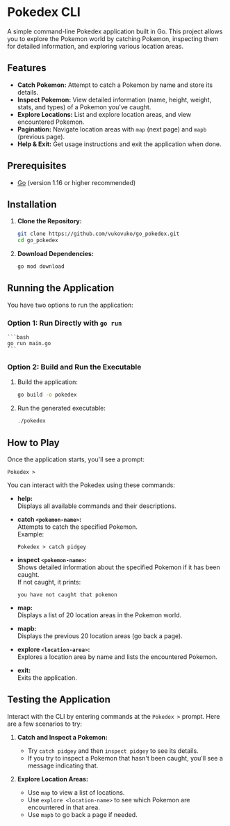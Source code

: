 # Pokedex CLI

A simple command-line Pokedex application built in Go. This project allows you to explore the Pokemon world by catching Pokemon, inspecting them for detailed information, and exploring various location areas.

## Features

- **Catch Pokemon:** Attempt to catch a Pokemon by name and store its details.
- **Inspect Pokemon:** View detailed information (name, height, weight, stats, and types) of a Pokemon you've caught.
- **Explore Locations:** List and explore location areas, and view encountered Pokemon.
- **Pagination:** Navigate location areas with `map` (next page) and `mapb` (previous page).
- **Help & Exit:** Get usage instructions and exit the application when done.

## Prerequisites

- [Go](https://golang.org/dl/) (version 1.16 or higher recommended)

## Installation

1. **Clone the Repository:**
    ```bash
    git clone https://github.com/vukovuko/go_pokedex.git
    cd go_pokedex
    ```

2. **Download Dependencies:**
    ```bash
    go mod download
    ```

## Running the Application

You have two options to run the application:

### Option 1: Run Directly with `go run`
    ```bash
    go run main.go
    ```

### Option 2: Build and Run the Executable

1. Build the application:
    ```bash
    go build -o pokedex
    ```

2. Run the generated executable:
    ```bash
    ./pokedex
    ```
    
## How to Play

Once the application starts, you'll see a prompt:

    Pokedex >

You can interact with the Pokedex using these commands:

- **help:**  
  Displays all available commands and their descriptions.

- **catch `<pokemon-name>`:**  
  Attempts to catch the specified Pokemon.  
  Example:
  
      Pokedex > catch pidgey

- **inspect `<pokemon-name>`:**  
  Shows detailed information about the specified Pokemon if it has been caught.  
  If not caught, it prints:
  
      you have not caught that pokemon

- **map:**  
  Displays a list of 20 location areas in the Pokemon world.

- **mapb:**  
  Displays the previous 20 location areas (go back a page).

- **explore `<location-area>`:**  
  Explores a location area by name and lists the encountered Pokemon.

- **exit:**  
  Exits the application.

## Testing the Application

Interact with the CLI by entering commands at the `Pokedex >` prompt. Here are a few scenarios to try:

1. **Catch and Inspect a Pokemon:**
   - Try `catch pidgey` and then `inspect pidgey` to see its details.
   - If you try to inspect a Pokemon that hasn't been caught, you'll see a message indicating that.

2. **Explore Location Areas:**
   - Use `map` to view a list of locations.
   - Use `explore <location-name>` to see which Pokemon are encountered in that area.
   - Use `mapb` to go back a page if needed.

